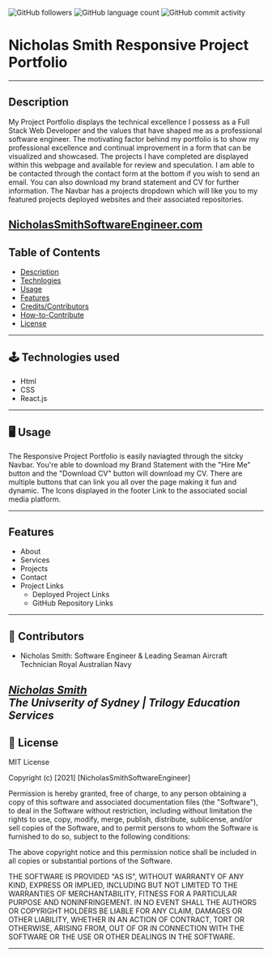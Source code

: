 
<img alt="GitHub followers" src="https://img.shields.io/github/followers/N1cholasSmith?style=social">     <img alt="GitHub language count" src="https://img.shields.io/github/languages/count/N1cholasSmith/horiseon-search-engine-optimization?style=social">     <img alt="GitHub commit activity" src="https://img.shields.io/github/commit-activity/w/N1cholasSmith/horiseon-search-engine-optimization?style=social">


# Nicholas Smith Responsive Project Portfolio 

---
## Description
My Project Portfolio displays the technical excellence I possess as a Full Stack Web Developer and the values that have shaped me as a professional software engineer. The motivating factor behind my portfolio is to show my professional excellence and continual improvement in a form that can be visualized and showcased. The projects I have completed are displayed within this webpage and available for review and speculation. I am able to be contacted through the contact form at the bottom if you wish to send an email. You can also download my brand statement and CV for further information. The Navbar has a projects dropdown which will like you to my featured projects deployed websites and their associated repositories.

[NicholasSmithSoftwareEngineer.com](https://n1cholassmith.github.io/project-portfolio-responsive/)
---
## Table of Contents
- [Description](#description)
- [Technlogies](#technologies)
- [Usage](#usage)
- [Features](#features)
- [Credits/Contributors](#credits/contributors)
- [How-to-Contribute](#how-to-contribute)
- [License](#license)
---

<a name="technologies"></a>

## 🕹 Technologies used
- Html
- CSS
- React.js



---
<a name="usage"></a>

## 🖥 Usage

The Responsive Project Portfolio is easily naviagted through the sitcky Navbar. You're able to download my Brand Statement with the "Hire Me" button and the "Download CV" button will download my CV. There are multiple buttons that can link you all over the page making it fun and dynamic. The Icons displayed in the footer Link to the associated social media platform.

    
---
## Features
- About
- Services
- Projects
- Contact
- Project Links 
    - Deployed Project Links
    - GitHub Repository Links 


---
<a name="contributors"></a>

## 👥 Contributors
- Nicholas Smith: Software Engineer & Leading Seaman Aircraft Technician Royal Australian Navy

_[Nicholas Smith](https://github.com/N1cholasSmith)_ <br>
_The Univserity of Sydney | Trilogy Education Services_ <br>
---
<a name="license"></a>

## 🔖 License
MIT License

Copyright (c) [2021] [NicholasSmithSoftwareEngineer]

Permission is hereby granted, free of charge, to any person obtaining a copy
of this software and associated documentation files (the "Software"), to deal
in the Software without restriction, including without limitation the rights
to use, copy, modify, merge, publish, distribute, sublicense, and/or sell
copies of the Software, and to permit persons to whom the Software is
furnished to do so, subject to the following conditions:

The above copyright notice and this permission notice shall be included in all
copies or substantial portions of the Software.

THE SOFTWARE IS PROVIDED "AS IS", WITHOUT WARRANTY OF ANY KIND, EXPRESS OR
IMPLIED, INCLUDING BUT NOT LIMITED TO THE WARRANTIES OF MERCHANTABILITY,
FITNESS FOR A PARTICULAR PURPOSE AND NONINFRINGEMENT. IN NO EVENT SHALL THE
AUTHORS OR COPYRIGHT HOLDERS BE LIABLE FOR ANY CLAIM, DAMAGES OR OTHER
LIABILITY, WHETHER IN AN ACTION OF CONTRACT, TORT OR OTHERWISE, ARISING FROM,
OUT OF OR IN CONNECTION WITH THE SOFTWARE OR THE USE OR OTHER DEALINGS IN THE
SOFTWARE.

---

